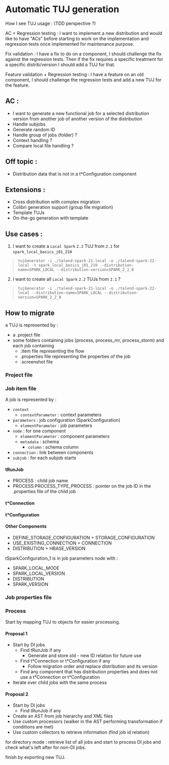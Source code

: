 # Automatic TUJ generation

How I see TUJ usage : (TDD perspective ?)

AC + Regression testing : I want to implement a new distribution and would like to have "ACs" before starting to work on the implementation and regression tests once implemented for maintenance purpose.

Fix validation : I have a fix to do on a component, I should challenge the fix against the regression tests. Then if the fix requires a specific treatment for a specific distrib/version I should add a TUJ for that.

Feature validation + Regression testing : I have a feature on an old component, I should challenge the regression tests and add a new TUJ for the feature.

## AC : 

* I want to generate a new functional job for a selected distribution version from another job of another version of the distribution
* Handle subjobs
* Generate random ID
* Handle group of jobs (folder) ?
* Context handling ?
* Compare local file handling ?

## Off topic : 

* Distribution data that is not in a t\*Configuration component

## Extensions :

* Cross distribution with complex migration
* Colibri generation support (group file migration)
* Template TUJs
* On-the-go generation with template

## Use cases :

1. I want to create a `Local Spark` `2.2` TUJ from `2.1` for `spark_local_basics_j01_210`
> `tujGenerator -i ./talend-spark-21-local -o ./talend-spark-22-local -t spark_local_basics_j01_210 --distribution-name=SPARK_LOCAL --distribution-version=SPARK_2_2_0`

2. I want to create all `Local Spark` `2.2` TUJs from `2.1` ?
> `tujGenerator -i ./talend-spark-21-local -o ./talend-spark-22-local --distribution-name=SPARK_LOCAL --distribution-version=SPARK_2_2_0`

## How to migrate

a TUJ is represented by :

* a .project file
* some folders containing jobs (process, process_mr, process_storm) and each job containing
	* .item file representing the flow
	* .properties file representing the properties of the job
	* .screenshot file

### Project file

### Job item file

A job is represented by :
* `context`
	* `contextParameter` : context parameters
* `parameters` : job configuration (SparkConfiguration)
	* `elementParameter` : job parameters
* `node` : for one component 
	* `elementParameter` : component parameters
	* `metadata` : schema
		* `column` : schema column
* `connection` : link between components
* `subjob` : for each subjob starts

#### tRunJob

* PROCESS : child job name
* PROCESS:PROCESS_TYPE_PROCESS : pointer on the job ID in the .properties file of the child job

#### t\*Connection

#### t\*Configuration

#### Other Components

* DEFINE_STORAGE_CONFIGURATION + STORAGE_CONFIGURATION
* USE_EXISTING_CONNECTION + CONNECTION
* DISTRIBUTION + HBASE_VERSION

tSparkConfiguration_1 is in job parameters node with :

* SPARK_LOCAL_MODE
* SPARK_LOCAL_VERSION
* DISTRIBUTION
* SPARK_VERSION

### Job properties file

### Process

Start by mapping TUJ to objects for easier processing.

#### Proposal 1

* Start by DI jobs
	* Find tRunJob if any
		* Generate and store old - new ID relation for future use
	* Find t\*Connection or t\*Configuration if any
		* Follow migration order and replace distribution and its version
	* Find any component that has distribution properties and does not use a t\*Connection or t\*Configuration
* Iterate over child jobs with the same process

#### Proposal 2

* Start by DI jobs
	* Find tRunJob if any
* Create an AST from job hierarchy and XML files
* Use custom processors (walker in the AST performing transformation if conditions are met)
* Use custom collectors to retrieve information (find job id relation)

for directory mode : retrieve list of all jobs and start to process DI jobs and check what's left after for non-DI jobs.

finish by exporting new TUJ.




